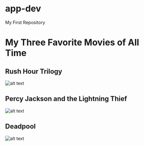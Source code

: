 # app-dev
My First Repository

# **My Three Favorite Movies of All Time**

## **Rush Hour Trilogy**
![alt text](https://plexcollectionposters.com/images/2019/01/13/rush-hour5456accf45a703a4.jpg)

## **Percy Jackson and the Lightning Thief**
![alt text](https://i.pinimg.com/originals/79/be/43/79be43b03edaceaa8b04ca9f60b4a465.jpg)

## **Deadpool**
![alt text](https://4.bp.blogspot.com/--DgsWfx9QtM/VyBBEbIHdrI/AAAAAAAAgDU/Wb8pJaTqKfomxAdOG9oHfcAojNrRzMgTQCLcB/s1600/B-Deadpool.jpg)
